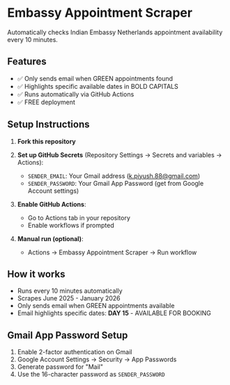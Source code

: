 # Embassy Appointment Scraper

Automatically checks Indian Embassy Netherlands appointment availability every 10 minutes.

## Features
- ✅ Only sends email when GREEN appointments found
- ✅ Highlights specific available dates in BOLD CAPITALS
- ✅ Runs automatically via GitHub Actions
- ✅ FREE deployment

## Setup Instructions

1. **Fork this repository**

2. **Set up GitHub Secrets** (Repository Settings → Secrets and variables → Actions):
   - `SENDER_EMAIL`: Your Gmail address (k.piyush.88@gmail.com)
   - `SENDER_PASSWORD`: Your Gmail App Password (get from Google Account settings)

3. **Enable GitHub Actions**:
   - Go to Actions tab in your repository
   - Enable workflows if prompted

4. **Manual run (optional)**:
   - Actions → Embassy Appointment Scraper → Run workflow

## How it works
- Runs every 10 minutes automatically
- Scrapes June 2025 - January 2026
- Only sends email when GREEN appointments available
- Email highlights specific dates: **DAY 15** - AVAILABLE FOR BOOKING

## Gmail App Password Setup
1. Enable 2-factor authentication on Gmail
2. Google Account Settings → Security → App Passwords
3. Generate password for "Mail"
4. Use the 16-character password as `SENDER_PASSWORD`